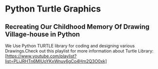 # Python Turtle Graphics
## Recreating Our Childhood Memory Of Drawing Village-house in Python
We Use Python TURTLE library for coding and designing various Drawings.Check out this playlist for more information about Turtle Library:[https://www.youtube.com/playlist?list=PLiJRHTn6MIUoYKxWnuv6gCo4Hm2Q3O0xk]
